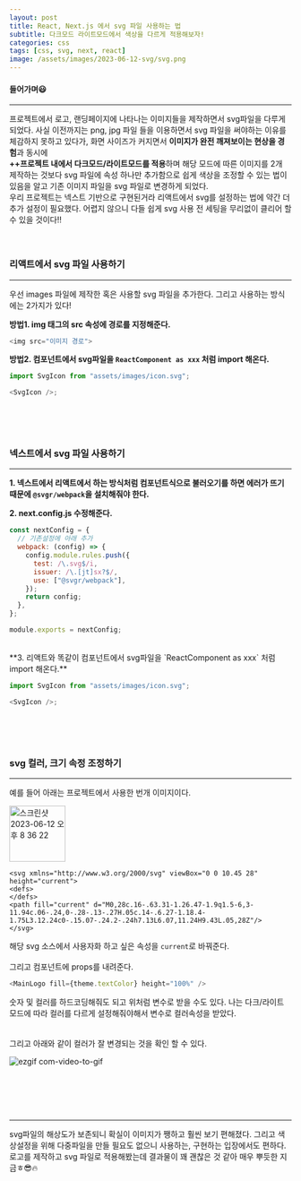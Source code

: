 ```yaml
---
layout: post
title: React, Next.js 에서 svg 파일 사용하는 법
subtitle: 다크모드 라이트모드에서 색상을 다르게 적용해보자!
categories: css
tags: [css, svg, next, react]
image: /assets/images/2023-06-12-svg/svg.png
---
```


#### 들어가며😃

---

프로젝트에서 로고, 랜딩페이지에 나타나는 이미지들을 제작하면서 svg파일을 다루게 되었다. 사실 이전까지는 png, jpg 파일 들을 이용하면서 svg 파일을 써야하는 이유를 체감하지 못하고 있다가, 화면 사이즈가 커지면서 **이미지가 완전 깨져보이는 현상을 경험**과 동시에  
**++프로젝트 내에서 다크모드/라이트모드를 적용**하며 해당 모드에 따른 이미지를 2개 제작하는 것보다 svg 파일에 속성 하나만 추가함으로 쉽게 색상을 조정할 수 있는 법이 있음을 알고 기존 이미지 파일을 svg 파일로 변경하게 되었다.  
우리 프로젝트는 넥스트 기반으로 구현된거라 리액트에서 svg를 설정하는 법에 약간 더 추가 설정이 필요했다. 어렵지 않으니 다들 쉽게 svg 사용 전 세팅을 무리없이 클리어 할 수 있을 것이다!!
<br /><br /><br />

### 리액트에서 svg 파일 사용하기

---

우선 images 파일에 제작한 혹은 사용할 svg 파일을 추가한다. 그리고 사용하는 방식에는 2가지가 있다!

**방법1. img 태그의 src 속성에 경로를 지정해준다.**

```javascript
<img src="이미지 경로">
```

**방법2. 컴포넌트에서 svg파일을 `ReactComponent as xxx` 처럼 import 해온다.**

```javascript
import SvgIcon from "assets/images/icon.svg";

<SvgIcon />;
```

<br /><br /><br />

### 넥스트에서 svg 파일 사용하기

---

**1. 넥스트에서 리액트에서 하는 방식처럼 컴포넌트식으로 불러오기를 하면 에러가 뜨기 때문에 `@svgr/webpack`을 설치해줘야 한다.**

**2. next.config.js 수정해준다.**

```javascript
const nextConfig = {
  // 기존설정에 아래 추가
  webpack: (config) => {
    config.module.rules.push({
      test: /\.svg$/i,
      issuer: /\.[jt]sx?$/,
      use: ["@svgr/webpack"],
    });
    return config;
  },
};

module.exports = nextConfig;
```

<br />
**3. 리액트와 똑같이 컴포넌트에서 svg파일을 `ReactComponent as xxx` 처럼 import 해온다.**

```javascript
import SvgIcon from "assets/images/icon.svg";

<SvgIcon />;
```

<br /><br /><br />

### svg 컬러, 크기 속정 조정하기

---

예를 들어 아래는 프로젝트에서 사용한 번개 이미지이다.

<img width="100" alt="스크린샷 2023-06-12 오후 8 36 22" src="https://github.com/ju-ju2/precamp_class/assets/71650663/6c1d75cb-7b4a-4ec4-b883-7f67636fcd2d">

```
<svg xmlns="http://www.w3.org/2000/svg" viewBox="0 0 10.45 28" height="current">
<defs>
</defs>
<path fill="current" d="M0,28c.16-.63.31-1.26.47-1.9q1.5-6,3-11.94c.06-.24,0-.28-.13-.27H.05c.14-.6.27-1.18.4-1.75L3.12.24c0-.15.07-.24.2-.24h7.13L6.07,11.24H9.43L.05,28Z"/>
</svg>
```

해당 svg 소스에서 사용자화 하고 싶은 속성을 `current`로 바꿔준다.
<br/><br/>
그리고 컴포넌트에 props를 내려준다.

```javascript
<MainLogo fill={theme.textColor} height="100%" />
```

숫자 및 컬러를 하드코딩해줘도 되고 위처럼 변수로 받을 수도 있다.
나는 다크/라이트 모드에 따라 컬러를 다르게 설정해줘야해서 변수로 컬러속성을 받았다.  
<br/><br/>
그리고 아래와 같이 컬러가 잘 변경되는 것을 확인 할 수 있다.

![ezgif com-video-to-gif](https://github.com/ju-ju2/precamp_class/assets/71650663/55ba411b-0aa3-4ab8-b477-fd19c86dc6ab)

<br/><br/><br/><br/>

---

svg파일의 해상도가 보존되니 확실이 이미지가 쨍하고 훨씬 보기 편해졌다. 그리고 색상설정을 위해 다중파일을 만들 필요도 없으니 사용하는, 구현하는 입장에서도 편하다. 로고를 제작하고 svg 파일로 적용해봤는데 결과물이 꽤 괜찮은 것 같아 매우 뿌듯한 지금ㅎ😎🔥
